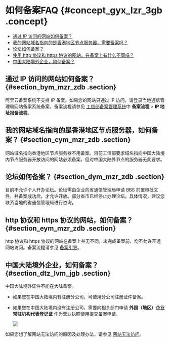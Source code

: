 # 如何备案FAQ {#concept_gyx_lzr_3gb .concept}

-   [通过 IP 访问的网站如何备案？](#)
-   [我的网站域名指向的是香港地区节点服务器，需要备案吗？](#)
-   [论坛如何备案？](#)
-   [使用 http 协议和 https 协议的网站，在备案上有什么不同吗？](#)
-   [中国大陆境外企业，如何备案？](#)

## 通过 IP 访问的网站如何备案？ {#section_bym_mzr_zdb .section}

阿里云备案系统不支持 IP 备案。如果您的网站只通过 IP 访问，请登录当地通信管理局网站备案系统备案。备案流程请参见 [工信部备案管理系统](http://www.miitbeian.gov.cn)中 **备案流程** \> **IP 地址报备流程**。

## 我的网站域名指向的是香港地区节点服务器，如何备案？ {#section_cym_mzr_zdb .section}

网站域名指向香港地区节点服务器不用备案。目前工信部要求域名指向中国大陆境内节点服务器开放访问的网站必须备案，但对中国大陆外节点的服务器无此要求。

## 论坛如何备案？ {#section_dym_mzr_zdb .section}

目前不允许个人开办论坛。论坛需由企业向省通信管理局申请 BBS 前置审批文件，并备案成功后，才允许开放。部分省市已经停止办理论坛。具体情况，建议您联系当地的省通信管理局进行咨询。

## http 协议和 https 协议的网站，如何备案？ {#section_eym_mzr_zdb .section}

http 协议和 https 协议的网站在备案上并无不同，未完成备案前，均不允许开通网站访问。备案流程请参见 [备案引导](../../../../../cn.zh-CN/备案流程/备案引导.md#)。

## 中国大陆境外企业，如何备案？ {#section_dtz_lvm_jgb .section}

中国大陆境外证件不能在大陆备案。

-   如果您在中国大陆境内有注册分公司，可使用分公司注册证件备案。
-   如果您在中国大陆境内没有注册公司，需要向相关部门申请 **外国（地区）企业常驻机构代表登记证** 作为营业执照使用提交备案申请。

    ![](http://static-aliyun-doc.oss-cn-hangzhou.aliyuncs.com/assets/img/88723/154685365836221_zh-CN.png)


如果您想了解网站无法访问的原因及处理办法，请参见 [网站无法访问](cn.zh-CN/常见问题/网站无法访问.md#)。

